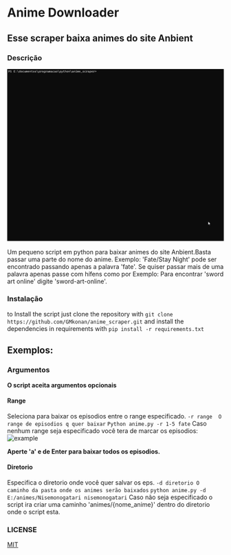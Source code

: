 # Anime Downloader

## Esse scraper baixa animes do site Anbient

### Descrição
![example_images](example_images/execution.gif)

Um pequeno script em python para baixar animes do site Anbient.Basta passar uma parte do nome do anime.
Exemplo: 'Fate/Stay Night' pode ser encontrado passando apenas a palavra 'fate'.
Se quiser passar mais de uma palavra apenas passe com hífens como por Exemplo:
Para encontrar 'sword art online' digite 'sword-art-online'.

### Instalação
to Install the script just clone the repository with `git clone https://github.com/GMkonan/anime_scraper.git`
and install the dependencies in requirements with `pip install -r requirements.txt`

## Exemplos:

### Argumentos

**O script aceita argumentos opcionais**

#### Range
Seleciona para baixar os episodios entre o range especificado.
```-r range  O range de episodios q quer baixar```
```Python anime.py -r 1-5 fate```
Caso nenhum range seja especificado você tera de marcar os episodios:
![example](example_images/episodios-marcar.png)

**Aperte 'a' e de Enter para baixar todos os episodios.**

#### Diretorio
Especifica o diretorio onde você quer salvar os eps.
```-d diretorio O caminho da pasta onde os animes serão baixados```
```python anime.py -d E:/animes/Nisemonogatari nisemonogatari```
Caso não seja especificado o script ira criar uma caminho 'animes/{nome_anime}'
dentro do diretorio onde o script esta.

### LICENSE
[MIT](https://github.com/GMkonan/anime_scraper/blob/master/LICENSE)
